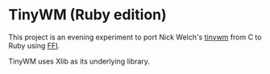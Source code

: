 # TinyWM (Ruby edition)

This project is an evening experiment to port
Nick Welch's [tinywm](http://incise.org/tinywm.html) from C to Ruby using [FFI](https://github.com/ffi/ffi).

TinyWM uses Xlib as its underlying library.
